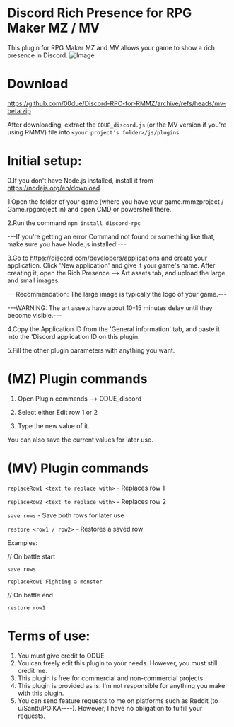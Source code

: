 # Discord Rich Presence for RPG Maker MZ / MV

This plugin for RPG Maker MZ and MV allows your game to show a rich presence in Discord.
![Image](https://cdn.discordapp.com/attachments/728203713893892227/1137797848763728022/image.png)

# Download
https://github.com/00due/Discord-RPC-for-RMMZ/archive/refs/heads/mv-beta.zip

After downloading, extract the `ODUE_discord.js` (or the MV version if you're using RMMV) file into `<your project's folder>/js/plugins`

# Initial setup:

0.If you don't have Node.js installed, install it from https://nodejs.org/en/download

1.Open the folder of your game (where you have your game.rmmzproject / Game.rpgproject in) and open CMD or powershell there.

2.Run the command `npm install discord-rpc`

---If you're getting an error Command not found or something like that, make sure you have Node.js installed!---

3.Go to https://discord.com/developers/applications and create your application. Click 'New application' and give it your game's name.
After creating it, open the Rich Presence --> Art assets tab, and upload the large and small images.

---Recommendation: The large image is typically the logo of your game.---

---WARNING: The art assets have about 10-15 minutes delay until they become visible.---


4.Copy the Application ID from the 'General information' tab, and paste it into the 'Discord application ID on this plugin.

5.Fill the other plugin parameters with anything you want.



# (MZ) Plugin commands

1. Open Plugin commands --> ODUE_discord

2. Select either Edit row 1 or 2

3. Type the new value of it.

You can also save the current values for later use.


# (MV) Plugin commands

`replaceRow1 <text to replace with>`   - Replaces row 1

`replaceRow2 <text to replace with>`   - Replaces row 2

`save rows`   - Save both rows for later use

`restore <row1 / row2>`   – Restores a saved row


Examples:

// On battle start

`save rows`

`replaceRow1 Fighting a monster`

// On battle end

`restore row1`

# Terms of use:

 1. You must give credit to ODUE
 2. You can freely edit this plugin to your needs. However, you must still credit me.
 3. This plugin is free for commercial and non-commercial projects.
 4. This plugin is provided as is. I'm not responsible for anything you make with this plugin.
 5. You can send feature requests to me on platforms such as Reddit (to u/SanttuPOIKA----).
    However, I have no obligation to fulfill your requests.
